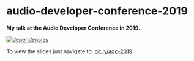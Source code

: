 # audio-developer-conference-2019

**My talk at the Audio Developer Conference in 2019.**

[![dependencies](https://img.shields.io/david/chrisguttandin/audio-developer-conference-2019.svg?style=flat-square)](https://www.npmjs.com/package/audio-developer-conference-2019)

To view the slides just navigate to: [bit.ly/adc-2019](https://bit.ly/adc-2019).
